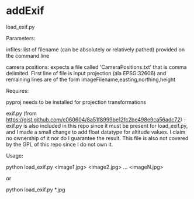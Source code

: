 # addExif

load_exif.py

Parameters:
    
infiles: list of filename (can be absolutely or relatively pathed) provided on the command line
   
camera positions:  expects a file called 'CameraPositions.txt' that is comma delimited.  First line of file is input projection (ala EPSG:32606) and remaining lines are of the form imageFilename,easting,northing,height


Requires:
    
pyproj needs to be installed for projection transformations
    
exif.py (from https://gist.github.com/c060604/8a51f8999be12fc2be498e9ca56adc72)
        - exif.py is also included in this repo since it must be present for load_exif.py, and I made a small
        change to add float datatype for altitude values.  I 
        claim no ownership of it nor do I guarantee the result.  This file is also not covered by the GPL of this 
        repo since I do not own it.  


Usage:
    
python load_exif.py <image1.jpg> <image2.jpg> ... <imageN.jpg> 

or 

python load_exif.py *.jpg



